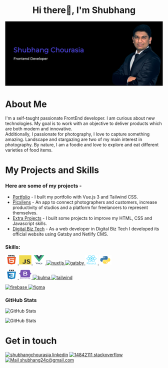 
<h1 align="center">Hi there👋, I'm Shubhang</h1>

![Cover Image](https://github.com/shubhangchourasia/shubhangchourasia/blob/main/Images/Cover.png?raw=true)

# About Me
I'm a self-taught passionate FrontEnd developer. I am curious about new technologies. My goal is to work with an objective to deliver products which are both modern and innovative. <br>
Additionally, I passionate for photography, I love to capture something amazing. Landscape and stargazing are two of my main interest in photography. By nature, I am a foodie and love to explore and eat different varieties of food items.

# My Projects and Skills
### Here are some of my projects - 

 - [Portfolio](https://shubhangchourasia.com/) - I built my portfolio with Vue.js 3 and Tailwind CSS. 
 - [Picxilens](https://picxilens.com/) - An app to connect photographers and customers, increase productivity of studios and a platform for freelancers to represent themselves. 
 - [Extra Projects](https://shubhangchourasia.netlify.app/) - I built some projects to improve my HTML, CSS and Javascript skills.
 - [Digital Biz Tech](https://digitalbiz.tech/) - As a web developer in Digital Biz Tech I developed its official website using Gatsby and Netlify CMS.

### Skills:  

 <a href="https://www.w3.org/html/" target="_blank" rel="noreferrer"> <img src="https://raw.githubusercontent.com/devicons/devicon/master/icons/html5/html5-original-wordmark.svg" alt="html5" width="40" height="30"/> </a> <a href="https://developer.mozilla.org/en-US/docs/Web/JavaScript" target="_blank" rel="noreferrer"> <img src="https://raw.githubusercontent.com/devicons/devicon/master/icons/javascript/javascript-original.svg" alt="javascript" width="40" height="30"/> </a> <a href="https://vuejs.org/" target="_blank" rel="noreferrer"> <img src="https://raw.githubusercontent.com/devicons/devicon/master/icons/vuejs/vuejs-original-wordmark.svg" alt="vuejs" width="40" height="30"/> </a>  <a href="https://nuxtjs.org/" target="_blank" rel="noreferrer"> <img src="https://www.vectorlogo.zone/logos/nuxtjs/nuxtjs-icon.svg" alt="nuxtjs" width="40" height="30"/> </a> <a href="https://www.gatsbyjs.com/" target="_blank" rel="noreferrer"> <img src="https://www.vectorlogo.zone/logos/gatsbyjs/gatsbyjs-icon.svg" alt="gatsby" width="30" height="30"/> </a> <a href="https://reactjs.org/" target="_blank" rel="noreferrer"> <img src="https://raw.githubusercontent.com/devicons/devicon/master/icons/react/react-original-wordmark.svg" alt="react" width="40" height="30"/> </a> <a href="https://www.python.org" target="_blank" rel="noreferrer"> <img src="https://raw.githubusercontent.com/devicons/devicon/master/icons/python/python-original.svg" alt="python" width="40" height="30"/> </a>
 
<a href="https://www.w3schools.com/css/" target="_blank" rel="noreferrer"> <img src="https://raw.githubusercontent.com/devicons/devicon/master/icons/css3/css3-original-wordmark.svg" alt="css3" width="40" height="30"/> </a><a href="https://getbootstrap.com" target="_blank" rel="noreferrer"> <img src="https://raw.githubusercontent.com/devicons/devicon/master/icons/bootstrap/bootstrap-plain-wordmark.svg" alt="bootstrap" width="40" height="30"/> </a><a href="https://bulma.io/" target="_blank" rel="noreferrer"> <img src="https://raw.githubusercontent.com/gilbarbara/logos/804dc257b59e144eaca5bc6ffd16949752c6f789/logos/bulma.svg" alt="bulma" width="40" height="30"/> </a>  <a href="https://tailwindcss.com/" target="_blank" rel="noreferrer"> <img src="https://www.vectorlogo.zone/logos/tailwindcss/tailwindcss-icon.svg" alt="tailwind" width="40" height="30"/> </a>

 <a href="https://firebase.google.com/" target="_blank" rel="noreferrer"> <img src="https://www.vectorlogo.zone/logos/firebase/firebase-icon.svg" alt="firebase" width="40" height="30"/> </a> <a href="https://www.figma.com/" target="_blank" rel="noreferrer"> <img src="https://www.vectorlogo.zone/logos/figma/figma-icon.svg" alt="figma" width="40" height="30"/> </a>

### GitHub Stats
![GitHub Stats](https://github-readme-stats.vercel.app/api?username=shubhangchourasia&hide=contribs,stars&show_icons=true)

![GitHub Stats](https://github-readme-stats.vercel.app/api/top-langs/?username=shubhangchourasia)

# Get in touch
<p align="left">
<a href="https://linkedin.com/in/shubhangchourasia" target="blank"><img src="https://raw.githubusercontent.com/rahuldkjain/github-profile-readme-generator/master/src/images/icons/Social/linked-in-alt.svg" alt="shubhangchourasia linkedin" height="30" width="40" /></a>  <a href="https://stackoverflow.com/users/14842111" target="blank"><img src="https://raw.githubusercontent.com/rahuldkjain/github-profile-readme-generator/master/src/images/icons/Social/stack-overflow.svg" alt="14842111 stackoverflow" height="30" width="40" /></a>  <a href="mailto:shubhang24c@gmail.com"></a>
<a href="mailto:shubhang24c@gmail.com">
<img src="https://www.reshot.com/preview-assets/icons/4GKQTC6DPZ/mail-4GKQTC6DPZ.svg" alt="Mail shubhang24c@gmail.com" height="30" width="40" /></a></p>
